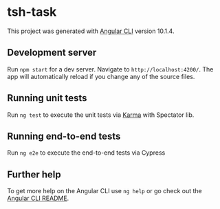 # tsh-task

This project was generated with [Angular CLI](https://github.com/angular/angular-cli) version 10.1.4.

## Development server

Run `npm start` for a dev server. Navigate to `http://localhost:4200/`. The app will automatically reload if you change any of the source files.

## Running unit tests

Run `ng test` to execute the unit tests via [Karma](https://karma-runner.github.io) with Spectator lib.

## Running end-to-end tests

Run `ng e2e` to execute the end-to-end tests via Cypress

## Further help

To get more help on the Angular CLI use `ng help` or go check out the [Angular CLI README](https://github.com/angular/angular-cli/blob/master/README.md).
